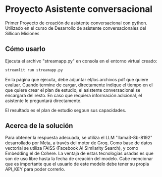 # Proyecto Asistente conversacional

Primer Proyecto de creación de asistente conversacional con python. Utilizado en el curso de Desarrollo de asistente conversacionales del Sillicon Misiones

## Cómo usarlo

Ejecuta el archivo "streamapp.py" en consola en el entorno virtual creado:

```python
streamlit run streamapp.py
```

En la página que ejecuta, debe adjuntar el/los archivos pdf que quiere evaluar. Cuando termine de cargar, directamente indique el tiempo en el que quiere crear el plan de estudio, el asistente conversacional se encargará del resto. En caso que requiera información adicional, el asistente le preguntará directamente.

El resultado es el plan de estudio segpun sus capacidades.

## Acerca de la solución

Para obtener la respuesta adecuada, se utiliza el LLM "llama3-8b-8192" desarrollado por Meta, a través del motor de Groq. Como base de datos vectorial se utiliza FAISS (Facebook AI Similarity Search), y como Embedding el de Cohere. La ventaja de estas tecnologías usadas es que son de uso libre hasta la fecha de creación del modelo. Cabe mencionar que es importante que el usuario de este modelo debe tener su propia API_KEY para poder correrlo.
